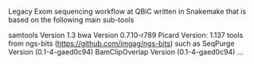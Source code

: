 Legacy Exom sequencing workflow at QBiC written in Snakemake that is based on the following main sub-tools

samtools Version 1.3
bwa Version 0.7.10-r789
Picard Version: 1.137
tools from ngs-bits (https://github.com/imgag/ngs-bits) such as
SeqPurge Version (0.1-4-gaed0c94)
BamClipOverlap Version (0.1-4-gaed0c94)
...
